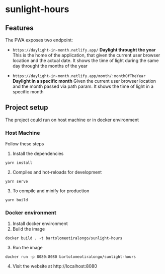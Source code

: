 # sunlight-hours

## Features
The PWA exposes two endpoint:


* `https://daylight-in-month.netlify.app/`
**Daylight throught the year** 
This is the home of the application, that given the current user browser location and the actual date. It shows the time of light during the same day throught the months of the year

* `https://daylight-in-month.netlify.app/month/:monthOfTheYear`
**Daylight in a specific month** 
Given the current user browser location and the month passed via path param. It shows the time of light in a specific month

## Project setup
The project could run on host machine or in docker environment

### Host Machine
Follow these steps

1. Install the dependencies
```
yarn install
```

2. Compiles and hot-reloads for development
```
yarn serve
```

3. To compile and minify for production
```
yarn build
```

### Docker environment
1. Install docker environment
2. Build the image
```
docker build . -t bartolomeotiralongo/sunlight-hours
```
3. Run the image
```
docker run -p 8080:8080 bartolomeotiralongo/sunlight-hours
```
4. Visit the website at http://localhost:8080